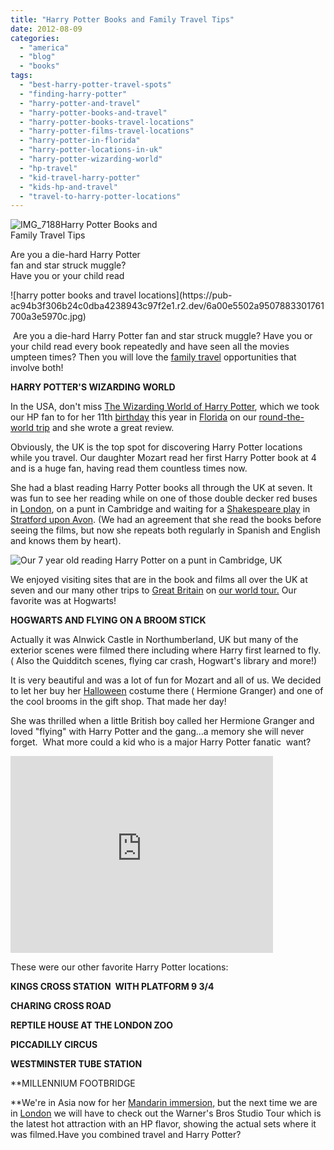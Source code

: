 ```yaml
---
title: "Harry Potter Books and Family Travel Tips"
date: 2012-08-09
categories: 
  - "america"
  - "blog"
  - "books"
tags: 
  - "best-harry-potter-travel-spots"
  - "finding-harry-potter"
  - "harry-potter-and-travel"
  - "harry-potter-books-and-travel"
  - "harry-potter-books-travel-locations"
  - "harry-potter-films-travel-locations"
  - "harry-potter-in-florida"
  - "harry-potter-locations-in-uk"
  - "harry-potter-wizarding-world"
  - "hp-travel"
  - "kid-travel-harry-potter"
  - "kids-hp-and-travel"
  - "travel-to-harry-potter-locations"
---
```


![IMG_7188](https://pub-ac94b3f306b24c0dba4238943c97f2e1.r2.dev/6a00e5502a95078833017743e6f666970d.jpg)Harry Potter Books and  
Family Travel Tips

Are you a die-hard Harry Potter  
fan and star struck muggle?  
Have you or your child read

<!--more--> ![harry potter books and travel locations](https://pub-ac94b3f306b24c0dba4238943c97f2e1.r2.dev/6a00e5502a9507883301761700a3e5970c.jpg)

 Are you a die-hard Harry Potter fan and star struck muggle? Have you or your child read every book repeatedly and have seen all the movies umpteen times? Then you will love the [family travel](http://soultravelers3new.local/2009/04/how-to-travel-the-world-as-a-digital-nomad-family.html "family travel around the world how-to") opportunities that involve both!  
  
**HARRY POTTER'S WIZARDING WORLD**  
  
In the USA, don't miss [The Wizarding World of Harry Potter](http://soultravelers3new.local/2012/01/the-wizarding-world-of-harry-potter-kids-review.html "the wizarding world of harry potter"), which we took our HP fan to for her 11th [birthday](http://soultravelers3new.local/2011/10/celebrating-kids-birthdays-while-traveling.html "birthdays abroad with travel") this year in [Florida](http://soultravelers3new.local/2011/10/florida-road-trip-sun-fun-family-vacation.html "Florida roadtrip with kids") on our [round-the-world trip](http://soultravelers3new.local/2010/04/around-the-world-family-travel-soultravelers3-digital-nomad-global-international-family-travel.html "Around-the-world trip with family") and she wrote a great review.  
  
Obviously, the UK is the top spot for discovering Harry Potter locations while you travel. Our daughter Mozart read her first Harry Potter book at 4 and is a huge fan, having read them countless times now.  
  
She had a blast reading Harry Potter books all through the UK at seven. It was fun to see her reading while on one of those double decker red buses in [London](http://soultravelers3new.local/2012/04/camping-in-london-best-low-budget-travel.html "camping London"), on a punt in Cambridge and waiting for a [Shakespeare play](http://soultravelers3new.local/2009/07/family-travel-photoengland-globe-theatre-king-lear.html "Shakespeare at the Globe theatre London") in [Stratford upon Avon](http://soultravelers3new.local/2009/02/swimming-with-swans-stratforduponavon-england-uk.html "stratford upon Avon travel"). (We had an agreement that she read the books before seeing the films, but now she repeats both regularly in Spanish and English and knows them by heart).  
  
![Our 7 year old reading Harry Potter on a punt in Cambridge, UK](https://pub-ac94b3f306b24c0dba4238943c97f2e1.r2.dev/6a00e5502a95078833017743fbe7e1970d.jpg)  
  
  
We enjoyed visiting sites that are in the book and films all over the UK at seven and our many other trips to [Great Britain](http://soultravelers3new.local/2012/03/travel-kids-london-hamleys-toy-store.html "London with kids") on [our world tour.](http://soultravelers3new.local/2012/01/amazing-family-world-tour.html "Our world tour") Our favorite was at Hogwarts!  
  
**HOGWARTS AND FLYING ON A BROOM STICK**  
  
Actually it was Alnwick Castle in Northumberland, UK but many of the exterior scenes were filmed there including where Harry first learned to fly. ( Also the Quidditch scenes, flying car crash, Hogwart's library and more!)  
  
It is very beautiful and was a lot of fun for Mozart and all of us. We decided to let her buy her [Halloween](http://soultravelers3new.local/2009/10/best-halloween-europe-or-us-conde-nast-youtube-video-social-media-twitter-nyc-wendy-perrin.html "Halloween best") costume there ( Hermione Granger) and one of the cool brooms in the gift shop. That made her day!  
  
She was thrilled when a little British boy called her Hermione Granger and loved "flying" with Harry Potter and the gang...a memory she will never forget.  What more could a kid who is a major Harry Potter fanatic  want?  
  
  
  

<iframe src="http://www.youtube.com/embed/FSB7Gictlag?rel=0" width="420" frameborder="0" height="315"></iframe>

  
  
These were our other favorite Harry Potter locations:  
  
**KINGS CROSS STATION  WITH PLATFORM 9 3/4**  
  
**CHARING CROSS ROAD**  
  
**REPTILE HOUSE AT THE LONDON ZOO**  
  
**PICCADILLY CIRCUS**  
  
**WESTMINSTER TUBE STATION**  
  
**MILLENNIUM FOOTBRIDGE  
  
**We're in Asia now for her [Mandarin immersion,](http://soultravelers3new.local/2011/01/only-american-girl-in-an-all-mandarin-school-chinese-immersion-in-language-culture-through-school.html "Asia Mandarin immersion") but the next time we are in [London](http://soultravelers3new.local/2010/10/family-travel-london-free-museums-educational-family-adventures-for-homeschool.html "London") we will have to check out the Warner's Bros Studio Tour which is the latest hot attraction with an HP flavor, showing the actual sets where it was filmed.Have you combined travel and Harry Potter?
